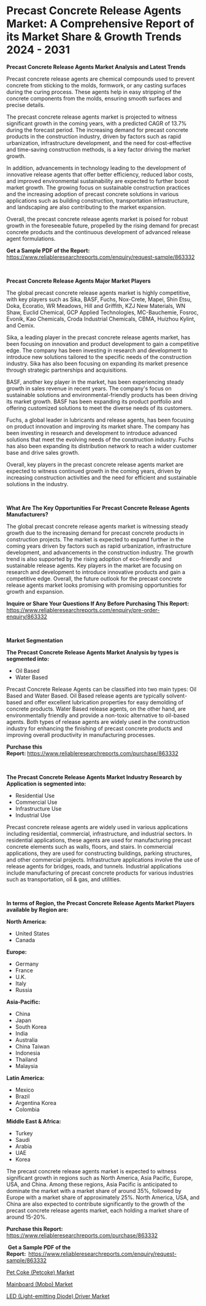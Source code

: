 <p><h1>Precast Concrete Release Agents Market: A Comprehensive Report of its Market Share & Growth Trends 2024 - 2031</h1></p><p><strong>Precast Concrete Release Agents Market Analysis and Latest Trends</strong></p>
<p><p>Precast concrete release agents are chemical compounds used to prevent concrete from sticking to the molds, formwork, or any casting surfaces during the curing process. These agents help in easy stripping of the concrete components from the molds, ensuring smooth surfaces and precise details.</p><p>The precast concrete release agents market is projected to witness significant growth in the coming years, with a predicted CAGR of 13.7% during the forecast period. The increasing demand for precast concrete products in the construction industry, driven by factors such as rapid urbanization, infrastructure development, and the need for cost-effective and time-saving construction methods, is a key factor driving the market growth.</p><p>In addition, advancements in technology leading to the development of innovative release agents that offer better efficiency, reduced labor costs, and improved environmental sustainability are expected to further boost market growth. The growing focus on sustainable construction practices and the increasing adoption of precast concrete solutions in various applications such as building construction, transportation infrastructure, and landscaping are also contributing to the market expansion.</p><p>Overall, the precast concrete release agents market is poised for robust growth in the foreseeable future, propelled by the rising demand for precast concrete products and the continuous development of advanced release agent formulations.</p></p>
<p><strong>Get a Sample PDF of the Report:&nbsp;</strong> <a href="https://www.reliableresearchreports.com/enquiry/request-sample/863332">https://www.reliableresearchreports.com/enquiry/request-sample/863332</a></p>
<p>&nbsp;</p>
<p><strong>Precast Concrete Release Agents Major Market Players</strong></p>
<p><p>The global precast concrete release agents market is highly competitive, with key players such as Sika, BASF, Fuchs, Nox-Crete, Mapei, Shin Etsu, Doka, Ecoratio, WR Meadows, Hill and Griffith, KZJ New Materials, WN Shaw, Euclid Chemical, GCP Applied Technologies, MC-Bauchemie, Fosroc, Evonik, Kao Chemicals, Croda Industrial Chemicals, CBMA, Huizhou Kylint, and Cemix.</p><p>Sika, a leading player in the precast concrete release agents market, has been focusing on innovation and product development to gain a competitive edge. The company has been investing in research and development to introduce new solutions tailored to the specific needs of the construction industry. Sika has also been focusing on expanding its market presence through strategic partnerships and acquisitions.</p><p>BASF, another key player in the market, has been experiencing steady growth in sales revenue in recent years. The company's focus on sustainable solutions and environmental-friendly products has been driving its market growth. BASF has been expanding its product portfolio and offering customized solutions to meet the diverse needs of its customers.</p><p>Fuchs, a global leader in lubricants and release agents, has been focusing on product innovation and improving its market share. The company has been investing in research and development to introduce advanced solutions that meet the evolving needs of the construction industry. Fuchs has also been expanding its distribution network to reach a wider customer base and drive sales growth.</p><p>Overall, key players in the precast concrete release agents market are expected to witness continued growth in the coming years, driven by increasing construction activities and the need for efficient and sustainable solutions in the industry.</p></p>
<p>&nbsp;</p>
<p><strong>What Are The Key Opportunities For Precast Concrete Release Agents Manufacturers?</strong></p>
<p><p>The global precast concrete release agents market is witnessing steady growth due to the increasing demand for precast concrete products in construction projects. The market is expected to expand further in the coming years driven by factors such as rapid urbanization, infrastructure development, and advancements in the construction industry. The growth trend is also supported by the rising adoption of eco-friendly and sustainable release agents. Key players in the market are focusing on research and development to introduce innovative products and gain a competitive edge. Overall, the future outlook for the precast concrete release agents market looks promising with promising opportunities for growth and expansion.</p></p>
<p><strong>Inquire or Share Your Questions If Any Before Purchasing This Report:</strong> <a href="https://www.reliableresearchreports.com/enquiry/pre-order-enquiry/863332">https://www.reliableresearchreports.com/enquiry/pre-order-enquiry/863332</a></p>
<p>&nbsp;</p>
<p><strong>Market Segmentation</strong></p>
<p><strong>The Precast Concrete Release Agents Market Analysis by types is segmented into:</strong></p>
<p><ul><li>Oil Based</li><li>Water Based</li></ul></p>
<p><p>Precast Concrete Release Agents can be classified into two main types: Oil Based and Water Based. Oil Based release agents are typically solvent-based and offer excellent lubrication properties for easy demolding of concrete products. Water Based release agents, on the other hand, are environmentally friendly and provide a non-toxic alternative to oil-based agents. Both types of release agents are widely used in the construction industry for enhancing the finishing of precast concrete products and improving overall productivity in manufacturing processes.</p></p>
<p><strong>Purchase this Report:&nbsp;</strong><a href="https://www.reliableresearchreports.com/purchase/863332">https://www.reliableresearchreports.com/purchase/863332</a></p>
<p>&nbsp;</p>
<p><strong>The Precast Concrete Release Agents Market Industry Research by Application is segmented into:</strong></p>
<p><ul><li>Residential Use</li><li>Commercial Use</li><li>Infrastructure Use</li><li>Industrial Use</li></ul></p>
<p><p>Precast concrete release agents are widely used in various applications including residential, commercial, infrastructure, and industrial sectors. In residential applications, these agents are used for manufacturing precast concrete elements such as walls, floors, and stairs. In commercial applications, they are used for constructing buildings, parking structures, and other commercial projects. Infrastructure applications involve the use of release agents for bridges, roads, and tunnels. Industrial applications include manufacturing of precast concrete products for various industries such as transportation, oil & gas, and utilities.</p></p>
<p>&nbsp;</p>
<p><strong>In terms of Region, the Precast Concrete Release Agents Market Players available by Region are:</strong></p>
<p>
    <p> <strong> North America: </strong>
        <ul>
            <li>United States</li>
            <li>Canada</li>
        </ul>
        </p> 
    <p> <strong> Europe: </strong>
        <ul>
            <li>Germany</li>
            <li>France</li>
            <li>U.K.</li>
            <li>Italy</li>
            <li>Russia</li>
        </ul>
        </p> 
    <p> <strong> Asia-Pacific: </strong>
        <ul>
            <li>China</li>
            <li>Japan</li>
            <li>South Korea</li>
            <li>India</li>
            <li>Australia</li>
            <li>China Taiwan</li>
            <li>Indonesia</li>
            <li>Thailand</li>
            <li>Malaysia</li>
        </ul>
        </p> 
    <p> <strong> Latin America: </strong>
        <ul>
            <li>Mexico</li>
            <li>Brazil</li>
            <li>Argentina Korea</li>
            <li>Colombia</li>
        </ul>
        </p> 
    <p> <strong> Middle East & Africa: </strong>
        <ul>
            <li>Turkey</li>
            <li>Saudi</li>
            <li>Arabia</li>
            <li>UAE</li>
            <li>Korea</li>
        </ul>
    </p>
    </p>
<p><p>The precast concrete release agents market is expected to witness significant growth in regions such as North America, Asia Pacific, Europe, USA, and China. Among these regions, Asia Pacific is anticipated to dominate the market with a market share of around 35%, followed by Europe with a market share of approximately 25%. North America, USA, and China are also expected to contribute significantly to the growth of the precast concrete release agents market, each holding a market share of around 15-20%.</p></p>
<p><strong>Purchase this Report: </strong><a href="https://www.reliableresearchreports.com/purchase/863332">https://www.reliableresearchreports.com/purchase/863332</a></p>
<p>&nbsp;<strong>Get a Sample PDF of the Report:&nbsp;&nbsp;</strong><a href="https://www.reliableresearchreports.com/enquiry/request-sample/863332">https://www.reliableresearchreports.com/enquiry/request-sample/863332</a></p>
<p><strong></strong></p>
<p><p><a href="https://view.publitas.com/reportprime-1/pet-coke-petcoke-market-share-market-new-trends-analysis-report-by-type-by-application-by-end-use-by-region-and-segment-forecasts-2023-2030/">Pet Coke (Petcoke) Market</a></p><p><a href="https://view.publitas.com/reportprime-1/mainboard-mobo-market-size-market-share-and-global-market-analysis-report-2023-2030/">Mainboard (Mobo) Market</a></p><p><a href="https://view.publitas.com/reportprime-1/led-light-emitting-diode-driver-market-analysis-and-market-size-global-industry-overview-market-segmentation-and-forecast-2023-to-2030/">LED (Light-emitting Diode) Driver Market</a></p></p>